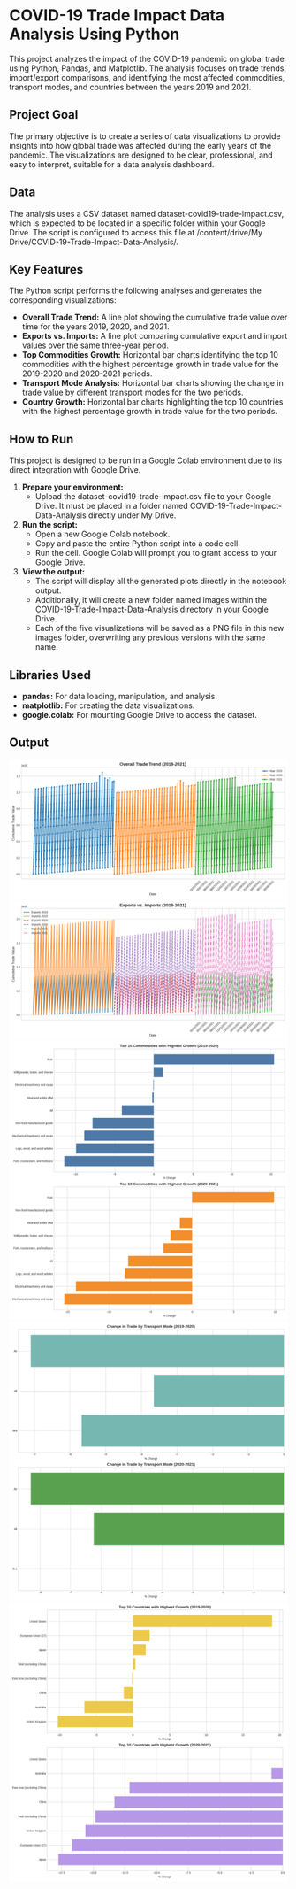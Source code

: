 # **COVID-19 Trade Impact Data Analysis Using Python**

This project analyzes the impact of the COVID-19 pandemic on global trade using Python, Pandas, and Matplotlib. The analysis focuses on trade trends, import/export comparisons, and identifying the most affected commodities, transport modes, and countries between the years 2019 and 2021\.

## **Project Goal**

The primary objective is to create a series of data visualizations to provide insights into how global trade was affected during the early years of the pandemic. The visualizations are designed to be clear, professional, and easy to interpret, suitable for a data analysis dashboard.

## **Data**

The analysis uses a CSV dataset named dataset-covid19-trade-impact.csv, which is expected to be located in a specific folder within your Google Drive. The script is configured to access this file at /content/drive/My Drive/COVID-19-Trade-Impact-Data-Analysis/.

## **Key Features**

The Python script performs the following analyses and generates the corresponding visualizations:

* **Overall Trade Trend:** A line plot showing the cumulative trade value over time for the years 2019, 2020, and 2021\.  
* **Exports vs. Imports:** A line plot comparing cumulative export and import values over the same three-year period.  
* **Top Commodities Growth:** Horizontal bar charts identifying the top 10 commodities with the highest percentage growth in trade value for the 2019-2020 and 2020-2021 periods.  
* **Transport Mode Analysis:** Horizontal bar charts showing the change in trade value by different transport modes for the two periods.  
* **Country Growth:** Horizontal bar charts highlighting the top 10 countries with the highest percentage growth in trade value for the two periods.

## **How to Run**

This project is designed to be run in a Google Colab environment due to its direct integration with Google Drive.

1. **Prepare your environment:**  
   * Upload the dataset-covid19-trade-impact.csv file to your Google Drive. It must be placed in a folder named COVID-19-Trade-Impact-Data-Analysis directly under My Drive.  
2. **Run the script:**  
   * Open a new Google Colab notebook.  
   * Copy and paste the entire Python script into a code cell.  
   * Run the cell. Google Colab will prompt you to grant access to your Google Drive.  
3. **View the output:**  
   * The script will display all the generated plots directly in the notebook output.  
   * Additionally, it will create a new folder named images within the COVID-19-Trade-Impact-Data-Analysis directory in your Google Drive.  
   * Each of the five visualizations will be saved as a PNG file in this new images folder, overwriting any previous versions with the same name.

## **Libraries Used**

* **pandas:** For data loading, manipulation, and analysis.  
* **matplotlib:** For creating the data visualizations.  
* **google.colab:** For mounting Google Drive to access the dataset.

## **Output**

![Alt text](https://github.com/yeswanthchelluboina72/COVID-19-Trade-Impact-Data-Analysis-using-Python/blob/main/images/overall_trade_trend.png?raw=true)
![Alt text](https://github.com/yeswanthchelluboina72/COVID-19-Trade-Impact-Data-Analysis-using-Python/blob/main/images/exports_vs_imports.png?raw=true)
![Alt text](https://github.com/yeswanthchelluboina72/COVID-19-Trade-Impact-Data-Analysis-using-Python/blob/main/images/top_commodities_affected.png?raw=true)
![Alt text](https://github.com/yeswanthchelluboina72/COVID-19-Trade-Impact-Data-Analysis-using-Python/blob/main/images/transport_mode_analysis.png?raw=true)
![Alt text](https://github.com/yeswanthchelluboina72/COVID-19-Trade-Impact-Data-Analysis-using-Python/blob/main/images/country_analysis.png?raw=true)
